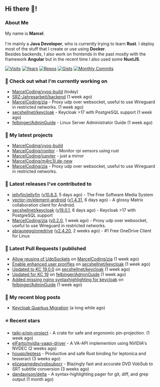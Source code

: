 ## Hi there 👋!




### About Me

My name is **Marcel**.
<br><br>
I'm mainly a **Java Developer**, who is currently trying to learn **Rust**. I deploy most of the stuff that I create or use using **Docker**.
<br>
Besides backends, I also work on frontends in the past mostly with the framework **Angular** but in the recent time I also used some **NuxtJS**. 

[![Visits](https://badges.pufler.dev/visits/MarcelCoding/MarcelCoding?style=flat-square&color=black&logo=github)](https://github.com/MarcelCoding)
[![Years](https://badges.pufler.dev/years/MarcelCoding?style=flat-square&color=black&logo=github)](https://github.com/MarcelCoding)
[![Repos](https://badges.pufler.dev/repos/MarcelCoding?style=flat-square&color=black&logo=github)](https://github.com/MarcelCoding?tab=repositories)
[![Gists](https://badges.pufler.dev/gists/MarcelCoding?style=flat-square&color=black&logo=github)](https://gist.github.com/MarcelCoding)
[![Monthly Commits](https://badges.pufler.dev/commits/monthly/MarcelCoding?style=flat-square&color=black&logo=github)](https://github.com/MarcelCoding)

### 👷 Check out what I'm currently working on

- [MarcelCoding/vyos-build](https://github.com/MarcelCoding/vyos-build) (today)
- [SRZ-Jahresarbeit/backend](https://github.com/SRZ-Jahresarbeit/backend) (1 week ago)
- [MarcelCoding/zia](https://github.com/MarcelCoding/zia) - Proxy udp over websocket, useful to use Wireguard in restricted networks. (1 week ago)
- [secshellnet/keycloak](https://github.com/secshellnet/keycloak) - Keycloak &gt;17 with PostgreSQL support (1 week ago)
- [felbinger/AdminGuide](https://github.com/felbinger/AdminGuide) - Linux Server Administrator Guide (1 week ago)

### 🌱 My latest projects

- [MarcelCoding/vyos-build](https://github.com/MarcelCoding/vyos-build)
- [MarcelCoding/ronitor](https://github.com/MarcelCoding/ronitor) - Monitor rpi sensors using rust
- [MarcelCoding/jupyter](https://github.com/MarcelCoding/jupyter) - just a mirror
- [MarcelCoding/m4rc3l.de-new](https://github.com/MarcelCoding/m4rc3l.de-new)
- [MarcelCoding/zia](https://github.com/MarcelCoding/zia) - Proxy udp over websocket, useful to use Wireguard in restricted networks.

### 🔭 Latest releases I've contributed to

- [jellyfin/jellyfin](https://github.com/jellyfin/jellyfin) ([v10.8.3](https://github.com/jellyfin/jellyfin/releases/tag/v10.8.3), 5 days ago) - The Free Software Media System
- [vector-im/element-android](https://github.com/vector-im/element-android) ([v1.4.31](https://github.com/vector-im/element-android/releases/tag/v1.4.31), 6 days ago) - A glossy Matrix collaboration client for Android.
- [secshellnet/keycloak](https://github.com/secshellnet/keycloak) ([v19.0.1](https://github.com/secshellnet/keycloak/releases/tag/v19.0.1), 6 days ago) - Keycloak &gt;17 with PostgreSQL support
- [MarcelCoding/zia](https://github.com/MarcelCoding/zia) ([v0.2.0](https://github.com/MarcelCoding/zia/releases/tag/v0.2.0), 1 week ago) - Proxy udp over websocket, useful to use Wireguard in restricted networks.
- [abraunegg/onedrive](https://github.com/abraunegg/onedrive) ([v2.4.20](https://github.com/abraunegg/onedrive/releases/tag/v2.4.20), 2 weeks ago) - #1 Free OneDrive Client for Linux

### 🔨 Latest Pull Requests I published

- [Allow reusing of UdpSockets](https://github.com/MarcelCoding/zia/pull/19) on [MarcelCoding/zia](https://github.com/MarcelCoding/zia) (1 week ago)
- [Enable enhanced user prorifles](https://github.com/secshellnet/keycloak/pull/13) on [secshellnet/keycloak](https://github.com/secshellnet/keycloak) (1 week ago)
- [Updated to KC 19.0.0](https://github.com/secshellnet/keycloak/pull/11) on [secshellnet/keycloak](https://github.com/secshellnet/keycloak) (1 week ago)
- [Updated for KC 19](https://github.com/felbinger/AdminGuide/pull/71) on [felbinger/AdminGuide](https://github.com/felbinger/AdminGuide) (1 week ago)
- [Added missing nginx syntaxhighlighting for keycloak](https://github.com/felbinger/AdminGuide/pull/70) on [felbinger/AdminGuide](https://github.com/felbinger/AdminGuide) (1 week ago)

### 📜 My recent blog posts

- [Keycloak Quarkus Migration](https://m4rc3l.de/blog/keycloak-quarkus-migration) (a long while ago)

### ⭐ Recent stars

- [taiki-e/pin-project](https://github.com/taiki-e/pin-project) - A crate for safe and ergonomic pin-projection. (1 week ago)
- [elFarto/nvidia-vaapi-driver](https://github.com/elFarto/nvidia-vaapi-driver) - A VA-API implemention using NVIDIA&#39;s NVDEC (2 weeks ago)
- [houqp/leptess](https://github.com/houqp/leptess) - Productive and safe Rust binding for leptonica and tesseract (3 weeks ago)
- [elizagamedev/vobsubocr](https://github.com/elizagamedev/vobsubocr) - Blazingly fast and accurate DVD VobSub to SRT subtitle conversion (3 weeks ago)
- [dandavison/delta](https://github.com/dandavison/delta) - A syntax-highlighting pager for git, diff, and grep output (1 month ago)
